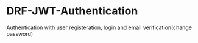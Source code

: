 # DRF-JWT-Authentication

Authentication with user registeration, login and email verification(change password)
